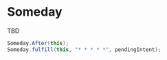 Someday
=======
TBD
```java
Someday.After(this);
Someday.fulfill(this, "* * * * *", pendingIntent);
```
